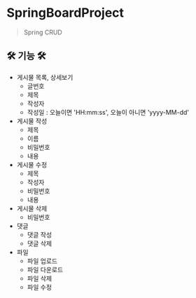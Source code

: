 # SpringBoardProject
> Spring CRUD

## 🛠 기능 🛠 

* 게시물 목록, 상세보기
    * 글번호
    * 제목
    * 작성자
    * 작성일 : 오늘이면 'HH:mm:ss', 오늘이 아니면 'yyyy-MM-dd'
* 게시물 작성
    * 제목
    * 이름
    * 비밀번호
    * 내용
* 게시물 수정
    * 제목
    * 작성자
    * 비밀번호
    * 내용
* 게시물 삭제
    * 비밀번호
* 댓글
    * 댓글 작성
    * 댓글 삭제
* 파일
    * 파일 업로드
    * 파일 다운로드
    * 파일 삭제
    * 파일 수정
